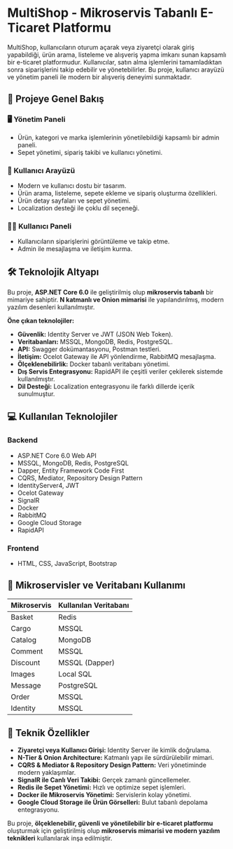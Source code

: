 # MultiShop - Mikroservis Tabanlı E-Ticaret Platformu

MultiShop, kullanıcıların oturum açarak veya ziyaretçi olarak giriş yapabildiği, ürün arama, listeleme ve alışveriş yapma imkanı sunan kapsamlı bir e-ticaret platformudur. Kullanıcılar, satın alma işlemlerini tamamladıktan sonra siparişlerini takip edebilir ve yönetebilirler. Bu proje, kullanıcı arayüzü ve yönetim paneli ile modern bir alışveriş deneyimi sunmaktadır.

## 🚀 Projeye Genel Bakış
### 🖥️ Yönetim Paneli
- Ürün, kategori ve marka işlemlerinin yönetilebildiği kapsamlı bir admin paneli.
- Sepet yönetimi, sipariş takibi ve kullanıcı yönetimi.

### 👤 Kullanıcı Arayüzü
- Modern ve kullanıcı dostu bir tasarım.
- Ürün arama, listeleme, sepete ekleme ve sipariş oluşturma özellikleri.
- Ürün detay sayfaları ve sepet yönetimi.
- Localization desteği ile çoklu dil seçeneği.

### 🧑‍💻 Kullanıcı Paneli
- Kullanıcıların siparişlerini görüntüleme ve takip etme.
- Admin ile mesajlaşma ve iletişim kurma.

## 🛠️ Teknolojik Altyapı
Bu proje, **ASP.NET Core 6.0** ile geliştirilmiş olup **mikroservis tabanlı** bir mimariye sahiptir. **N katmanlı ve Onion mimarisi** ile yapılandırılmış, modern yazılım desenleri kullanılmıştır.

**Öne çıkan teknolojiler:**
- **Güvenlik:** Identity Server ve JWT (JSON Web Token).
- **Veritabanları:** MSSQL, MongoDB, Redis, PostgreSQL.
- **API:** Swagger dokümantasyonu, Postman testleri.
- **İletişim:** Ocelot Gateway ile API yönlendirme, RabbitMQ mesajlaşma.
- **Ölçeklenebilirlik:** Docker tabanlı veritabanı yönetimi.
- **Dış Servis Entegrasyonu:** RapidAPI ile çeşitli veriler çekilerek sistemde kullanılmıştır.
- **Dil Desteği:** Localization entegrasyonu ile farklı dillerde içerik sunulmuştur.

## 💻 Kullanılan Teknolojiler
### Backend
- ASP.NET Core 6.0 Web API
- MSSQL, MongoDB, Redis, PostgreSQL
- Dapper, Entity Framework Code First
- CQRS, Mediator, Repository Design Pattern
- IdentityServer4, JWT
- Ocelot Gateway
- SignalR
- Docker
- RabbitMQ
- Google Cloud Storage
- RapidAPI

### Frontend
- HTML, CSS, JavaScript, Bootstrap

## 🔗 Mikroservisler ve Veritabanı Kullanımı
| Mikroservis | Kullanılan Veritabanı |
|-------------|----------------------|
| Basket | Redis |
| Cargo | MSSQL |
| Catalog | MongoDB |
| Comment | MSSQL |
| Discount | MSSQL (Dapper) |
| Images | Local SQL |
| Message | PostgreSQL |
| Order | MSSQL |
| Identity | MSSQL |

## 📌 Teknik Özellikler
- **Ziyaretçi veya Kullanıcı Girişi:** Identity Server ile kimlik doğrulama.
- **N-Tier & Onion Architecture:** Katmanlı yapı ile sürdürülebilir mimari.
- **CQRS & Mediator & Repository Design Pattern:** Veri yönetiminde modern yaklaşımlar.
- **SignalR ile Canlı Veri Takibi:** Gerçek zamanlı güncellemeler.
- **Redis ile Sepet Yönetimi:** Hızlı ve optimize sepet işlemleri.
- **Docker ile Mikroservis Yönetimi:** Servislerin kolay yönetimi.
- **Google Cloud Storage ile Ürün Görselleri:** Bulut tabanlı depolama entegrasyonu.

Bu proje, **ölçeklenebilir, güvenli ve yönetilebilir bir e-ticaret platformu** oluşturmak için geliştirilmiş olup **mikroservis mimarisi ve modern yazılım teknikleri** kullanılarak inşa edilmiştir.

